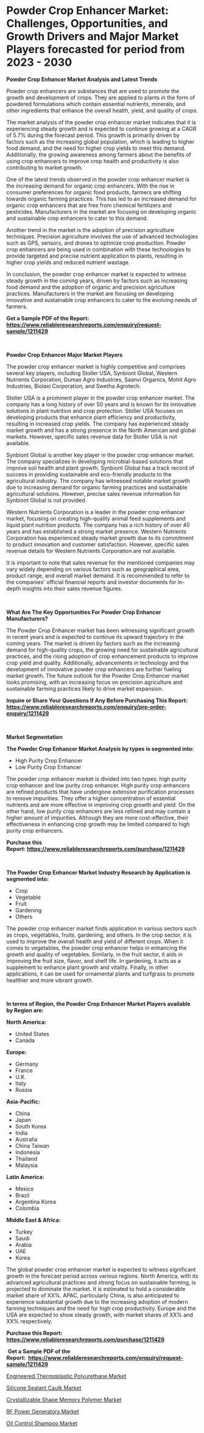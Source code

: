 <p><h1>Powder Crop Enhancer Market: Challenges, Opportunities, and Growth Drivers and Major Market Players forecasted for period from 2023 - 2030</h1></p><p><strong>Powder Crop Enhancer Market Analysis and Latest Trends</strong></p>
<p><p>Powder crop enhancers are substances that are used to promote the growth and development of crops. They are applied to plants in the form of powdered formulations which contain essential nutrients, minerals, and other ingredients that enhance the overall health, yield, and quality of crops.</p><p>The market analysis of the powder crop enhancer market indicates that it is experiencing steady growth and is expected to continue growing at a CAGR of 5.7% during the forecast period. This growth is primarily driven by factors such as the increasing global population, which is leading to higher food demand, and the need for higher crop yields to meet this demand. Additionally, the growing awareness among farmers about the benefits of using crop enhancers to improve crop health and productivity is also contributing to market growth.</p><p>One of the latest trends observed in the powder crop enhancer market is the increasing demand for organic crop enhancers. With the rise in consumer preferences for organic food products, farmers are shifting towards organic farming practices. This has led to an increased demand for organic crop enhancers that are free from chemical fertilizers and pesticides. Manufacturers in the market are focusing on developing organic and sustainable crop enhancers to cater to this demand.</p><p>Another trend in the market is the adoption of precision agriculture techniques. Precision agriculture involves the use of advanced technologies such as GPS, sensors, and drones to optimize crop production. Powder crop enhancers are being used in combination with these technologies to provide targeted and precise nutrient application to plants, resulting in higher crop yields and reduced nutrient wastage.</p><p>In conclusion, the powder crop enhancer market is expected to witness steady growth in the coming years, driven by factors such as increasing food demand and the adoption of organic and precision agriculture practices. Manufacturers in the market are focusing on developing innovative and sustainable crop enhancers to cater to the evolving needs of farmers.</p></p>
<p><strong>Get a Sample PDF of the Report:&nbsp; <a href="https://www.reliableresearchreports.com/enquiry/request-sample/1211429">https://www.reliableresearchreports.com/enquiry/request-sample/1211429</a></strong></p>
<p>&nbsp;</p>
<p><strong>Powder Crop Enhancer Major Market Players</strong></p>
<p><p>The powder crop enhancer market is highly competitive and comprises several key players, including Stoller USA, Synbiont Global, Western Nutrients Corporation, Dumax Agro Industries, Saanvi Organics, Mohit Agro Industries, Biolaxi Corporation, and Swetha Agrotech.</p><p>Stoller USA is a prominent player in the powder crop enhancer market. The company has a long history of over 50 years and is known for its innovative solutions in plant nutrition and crop protection. Stoller USA focuses on developing products that enhance plant efficiency and productivity, resulting in increased crop yields. The company has experienced steady market growth and has a strong presence in the North American and global markets. However, specific sales revenue data for Stoller USA is not available.</p><p>Synbiont Global is another key player in the powder crop enhancer market. The company specializes in developing microbial-based solutions that improve soil health and plant growth. Synbiont Global has a track record of success in providing sustainable and eco-friendly products to the agricultural industry. The company has witnessed notable market growth due to increasing demand for organic farming practices and sustainable agricultural solutions. However, precise sales revenue information for Synbiont Global is not provided.</p><p>Western Nutrients Corporation is a leader in the powder crop enhancer market, focusing on creating high-quality animal feed supplements and liquid plant nutrition products. The company has a rich history of over 40 years and has established a strong market presence. Western Nutrients Corporation has experienced steady market growth due to its commitment to product innovation and customer satisfaction. However, specific sales revenue details for Western Nutrients Corporation are not available.</p><p>It is important to note that sales revenue for the mentioned companies may vary widely depending on various factors such as geographical area, product range, and overall market demand. It is recommended to refer to the companies' official financial reports and investor documents for in-depth insights into their sales revenue figures.</p></p>
<p>&nbsp;</p>
<p><strong>What Are The Key Opportunities For Powder Crop Enhancer Manufacturers?</strong></p>
<p><p>The Powder Crop Enhancer market has been witnessing significant growth in recent years and is expected to continue its upward trajectory in the coming years. The market is driven by factors such as the increasing demand for high-quality crops, the growing need for sustainable agricultural practices, and the rising adoption of crop enhancement products to improve crop yield and quality. Additionally, advancements in technology and the development of innovative powder crop enhancers are further fueling market growth. The future outlook for the Powder Crop Enhancer market looks promising, with an increasing focus on precision agriculture and sustainable farming practices likely to drive market expansion.</p></p>
<p><strong>Inquire or Share Your Questions If Any Before Purchasing This Report: <a href="https://www.reliableresearchreports.com/enquiry/pre-order-enquiry/1211429">https://www.reliableresearchreports.com/enquiry/pre-order-enquiry/1211429</a></strong></p>
<p>&nbsp;</p>
<p><strong>Market Segmentation</strong></p>
<p><strong>The Powder Crop Enhancer Market Analysis by types is segmented into:</strong></p>
<p><ul><li>High Purity Crop Enhancer</li><li>Low Purity Crop Enhancer</li></ul></p>
<p><p>The powder crop enhancer market is divided into two types: high purity crop enhancer and low purity crop enhancer. High purity crop enhancers are refined products that have undergone extensive purification processes to remove impurities. They offer a higher concentration of essential nutrients and are more effective in improving crop growth and yield. On the other hand, low purity crop enhancers are less refined and may contain a higher amount of impurities. Although they are more cost-effective, their effectiveness in enhancing crop growth may be limited compared to high purity crop enhancers.</p></p>
<p><strong>Purchase this Report:&nbsp;<a href="https://www.reliableresearchreports.com/purchase/1211429">https://www.reliableresearchreports.com/purchase/1211429</a></strong></p>
<p>&nbsp;</p>
<p><strong>The Powder Crop Enhancer Market Industry Research by Application is segmented into:</strong></p>
<p><ul><li>Crop</li><li>Vegetable</li><li>Fruit</li><li>Gardening</li><li>Others</li></ul></p>
<p><p>The powder crop enhancer market finds application in various sectors such as crops, vegetables, fruits, gardening, and others. In the crop sector, it is used to improve the overall health and yield of different crops. When it comes to vegetables, the powder crop enhancer helps in enhancing the growth and quality of vegetables. Similarly, in the fruit sector, it aids in improving the fruit size, flavor, and shelf life. In gardening, it acts as a supplement to enhance plant growth and vitality. Finally, in other applications, it can be used for ornamental plants and turfgrass to promote healthier and more vibrant growth.</p></p>
<p>&nbsp;</p>
<p><strong>In terms of Region, the Powder Crop Enhancer Market Players available by Region are:</strong></p>
<p>
    <p> <strong> North America: </strong>
        <ul>
            <li>United States</li>
            <li>Canada</li>
        </ul>
        </p> 
    <p> <strong> Europe: </strong>
        <ul>
            <li>Germany</li>
            <li>France</li>
            <li>U.K.</li>
            <li>Italy</li>
            <li>Russia</li>
        </ul>
        </p> 
    <p> <strong> Asia-Pacific: </strong>
        <ul>
            <li>China</li>
            <li>Japan</li>
            <li>South Korea</li>
            <li>India</li>
            <li>Australia</li>
            <li>China Taiwan</li>
            <li>Indonesia</li>
            <li>Thailand</li>
            <li>Malaysia</li>
        </ul>
        </p> 
    <p> <strong> Latin America: </strong>
        <ul>
            <li>Mexico</li>
            <li>Brazil</li>
            <li>Argentina Korea</li>
            <li>Colombia</li>
        </ul>
        </p> 
    <p> <strong> Middle East & Africa: </strong>
        <ul>
            <li>Turkey</li>
            <li>Saudi</li>
            <li>Arabia</li>
            <li>UAE</li>
            <li>Korea</li>
        </ul>
    </p>
    </p>
<p><p>The global powder crop enhancer market is expected to witness significant growth in the forecast period across various regions. North America, with its advanced agricultural practices and strong focus on sustainable farming, is projected to dominate the market. It is estimated to hold a considerable market share of XX%. APAC, particularly China, is also anticipated to experience substantial growth due to the increasing adoption of modern farming techniques and the need for high crop productivity. Europe and the USA are expected to show steady growth, with market shares of XX% and XX% respectively.</p></p>
<p><strong>Purchase this Report: <a href="https://www.reliableresearchreports.com/purchase/1211429">https://www.reliableresearchreports.com/purchase/1211429</a></strong></p>
<p>&nbsp;<strong>Get a Sample PDF of the Report:&nbsp;&nbsp;<a href="https://www.reliableresearchreports.com/enquiry/request-sample/1211429">https://www.reliableresearchreports.com/enquiry/request-sample/1211429</a></strong></p>
<p><strong></strong></p>
<p><p><a href="https://www.linkedin.com/pulse/engineered-thermoplastic-polyurethane-market-size-share-amp/">Engineered Thermoplastic Polyurethane Market</a></p><p><a href="https://github.com/abbypearson7765/Market-Research-Report-List-1/blob/main/silicone-sealant-caulk-market.md">Silicone Sealant Caulk Market</a></p><p><a href="https://www.linkedin.com/pulse/crystallizable-shape-memory-polymer-market-size-share-global/">Crystallizable Shape Memory Polymer Market</a></p><p><a href="https://github.com/dziulagalemab/Market-Research-Report-List-1/blob/main/rf-power-generators-market.md">RF Power Generators Market</a></p><p><a href="https://medium.com/@dashawnmoen/oil-control-shampoo-market-size-growth-forecast-2023-2030-0928cecdbcaa">Oil Control Shampoo Market</a></p></p>